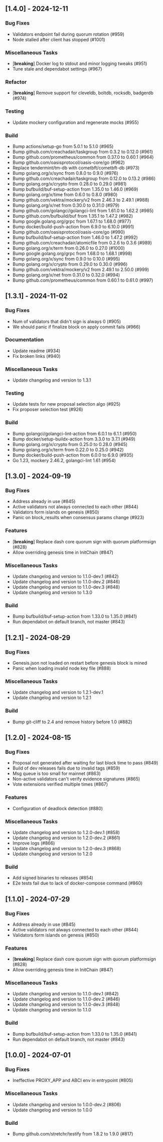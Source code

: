 ## [1.4.0] - 2024-12-11

### Bug Fixes

- Validators endpoint fail during quorum rotation (#959)
- Node stalled after client has stopped (#1001)

### Miscellaneous Tasks

- [**breaking**] Docker log to stdout and minor logging tweaks (#951)
- Tune stale and dependabot settings (#967)

### Refactor

- [**breaking**] Remove support for cleveldb, boltdb, rocksdb, badgerdb (#974)

### Testing

- Update mockery configuration and regenerate mocks (#955)

### Build

- Bump actions/setup-go from 5.0.1 to 5.1.0 (#965)
- Bump github.com/creachadair/taskgroup from 0.3.2 to 0.12.0 (#961)
- Bump github.com/prometheus/common from 0.37.0 to 0.60.1 (#964)
- Bump github.com/oasisprotocol/oasis-core/go (#962)
- Replace tendermint/tm-db with cometbft/cometbft-db (#973)
- Bump golang.org/x/sync from 0.8.0 to 0.9.0 (#976)
- Bump github.com/creachadair/taskgroup from 0.12.0 to 0.13.2 (#986)
- Bump golang.org/x/crypto from 0.28.0 to 0.29.0 (#981)
- Bump bufbuild/buf-setup-action from 1.35.0 to 1.46.0 (#969)
- Bump golang.org/x/time from 0.6.0 to 0.8.0 (#980)
- Bump github.com/vektra/mockery/v2 from 2.46.3 to 2.49.1 (#988)
- Bump golang.org/x/net from 0.30.0 to 0.31.0 (#979)
- Bump github.com/golangci/golangci-lint from 1.61.0 to 1.62.2 (#985)
- Bump github.com/bufbuild/buf from 1.35.1 to 1.47.2 (#982)
- Bump google.golang.org/grpc from 1.67.1 to 1.68.0 (#977)
- Bump docker/build-push-action from 6.9.0 to 6.10.0 (#991)
- Bump github.com/oasisprotocol/oasis-core/go (#990)
- Bump bufbuild/buf-setup-action from 1.46.0 to 1.47.2 (#992)
- Bump github.com/creachadair/atomicfile from 0.2.6 to 0.3.6 (#989)
- Bump golang.org/x/term from 0.26.0 to 0.27.0 (#1000)
- Bump google.golang.org/grpc from 1.68.0 to 1.68.1 (#998)
- Bump golang.org/x/sync from 0.9.0 to 0.10.0 (#995)
- Bump golang.org/x/crypto from 0.29.0 to 0.30.0 (#996)
- Bump github.com/vektra/mockery/v2 from 2.49.1 to 2.50.0 (#999)
- Bump golang.org/x/net from 0.31.0 to 0.32.0 (#994)
- Bump github.com/prometheus/common from 0.60.1 to 0.61.0 (#997)

## [1.3.1] - 2024-11-02

### Bug Fixes

- Num of validators that didn't sign is always 0 (#905)
- We should panic if finalize block on apply commit fails (#966)

### Documentation

- Update readme (#934)
- Fix broken links (#940)

### Miscellaneous Tasks

- Update changelog and version to 1.3.1

### Testing

- Update tests for new proposal selection algo (#925)
- Fix proposer selection test (#926)

### Build

- Bump golangci/golangci-lint-action from 6.0.1 to 6.1.1 (#950)
- Bump docker/setup-buildx-action from 3.3.0 to 3.7.1 (#949)
- Bump golang.org/x/crypto from 0.25.0 to 0.28.0 (#945)
- Bump golang.org/x/term from 0.22.0 to 0.25.0 (#942)
- Bump docker/build-push-action from 6.0.0 to 6.9.0 (#935)
- Go 1.23, mockery 2.46.2, golangci-lint 1.61 (#954)

## [1.3.0] - 2024-09-19

### Bug Fixes

- Address already in use (#845)
- Active validators not always connected to each other (#844)
- Validators form islands on genesis (#850)
- Panic on block_results when consensus params change (#923)

### Features

- [**breaking**] Replace dash core quorum sign with quorum platformsign (#828)
- Allow overriding genesis time in InitChain (#847)

### Miscellaneous Tasks

- Update changelog and version to 1.1.0-dev.1 (#842)
- Update changelog and version to 1.1.0-dev.2 (#846)
- Update changelog and version to 1.1.0-dev.3 (#848)
- Update changelog and version to 1.3.0

### Build

- Bump bufbuild/buf-setup-action from 1.33.0 to 1.35.0 (#841)
- Run dependabot on default branch, not master (#843)

## [1.2.1] - 2024-08-29

### Bug Fixes

- Genesis.json not loaded on restart before genesis block is mined
- Panic when loading invalid node key file (#888)

### Miscellaneous Tasks

- Update changelog and version to 1.2.1-dev.1
- Update changelog and version to 1.2.1

### Build

- Bump git-cliff to 2.4 and remove history before 1.0 (#882)

## [1.2.0] - 2024-08-15

### Bug Fixes

- Proposal not generated after waiting for last block time to pass (#849)
- Build of dev releases fails due to invalid tags (#859)
- Msg queue is too small for mainnet (#863)
- Non-active validators can't verify evidence signatures (#865)
- Vote extensions verified multiple times (#867)

### Features

- Configuration of deadlock detection (#880)

### Miscellaneous Tasks

- Update changelog and version to 1.2.0-dev.1 (#858)
- Update changelog and version to 1.2.0-dev.2 (#861)
- Improve logs (#866)
- Update changelog and version to 1.2.0-dev.3 (#868)
- Update changelog and version to 1.2.0

### Build

- Add signed binaries to releases (#854)
- E2e tests fail due to lack of docker-compose command (#860)

## [1.1.0] - 2024-07-29

### Bug Fixes

- Address already in use (#845)
- Active validators not always connected to each other (#844)
- Validators form islands on genesis (#850)

### Features

- [**breaking**] Replace dash core quorum sign with quorum platformsign (#828)
- Allow overriding genesis time in InitChain (#847)

### Miscellaneous Tasks

- Update changelog and version to 1.1.0-dev.1 (#842)
- Update changelog and version to 1.1.0-dev.2 (#846)
- Update changelog and version to 1.1.0-dev.3 (#848)
- Update changelog and version to 1.1.0

### Build

- Bump bufbuild/buf-setup-action from 1.33.0 to 1.35.0 (#841)
- Run dependabot on default branch, not master (#843)

## [1.0.0] - 2024-07-01

### Bug Fixes

- Ineffective PROXY_APP and ABCI env in entrypoint (#805)

### Miscellaneous Tasks

- Update changelog and version to 1.0.0-dev.2 (#806)
- Update changelog and version to 1.0.0

### Build

- Bump github.com/stretchr/testify from 1.8.2 to 1.9.0 (#817)

